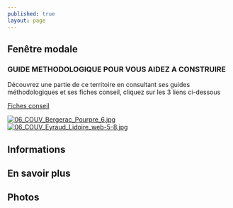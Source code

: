 ```yaml
---
published: true
layout: page
---
```


## Fenêtre modale
### GUIDE METHODOLOGIQUE POUR VOUS AIDEZ A CONSTRUIRE

Découvrez une partie de ce territoire en consultant ses guides méthodologiques et ses fiches conseil, cliquez sur les 3 liens ci-dessous

<a href="http://cauedordogne.com/25-fiches-conseils/ " target="_blank">Fiches conseil </a>

<a href="https://fr.calameo.com/read/004999995586e1f708eb5 " target="_blank">![06_COUV_Bergerac_Pourpre_6.jpg]({{site.baseurl}}/data/images/6/portrait/06_COUV_Bergerac_Pourpre_6.jpg) </a> <a href="https://fr.calameo.com/read/0049999957d00bad6bae7 " target="_blank">![06_COUV_Eyraud_Lidoire_web-5-8.jpg]({{site.baseurl}}/data/images/6/portrait/06_COUV_Eyraud_Lidoire_web-5-8.jpg) </a>


## Informations

## En savoir plus

## Photos
